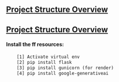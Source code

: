 
## [Project Structure Overview](https://github.com/usergaia/STRUCTURE-eXtract/blob/main/README.md)

## [Project Structure Overview](https://github.com/usergaia/STRUCTURE-eXtract/blob/main/README.md](https://github.com/Ervzs/YOLOv11-Tutorial/blob/main/readme.md))

#### Install the ff resources:
```html
    [1] Activate virtual env
    [2] pip install flask
    [3] pip install gunicorn (for render)
    [4] pip install google-generativeai
```
